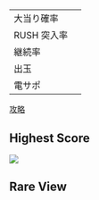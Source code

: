 # 

| | |
|-|-|
| 大当り確率 | |
| RUSH 突入率 | |
| 継続率 | |
| 出玉 | |
| 電サポ | |

[攻略]()

## Highest Score

![](./hight.jpg)

## Rare View

